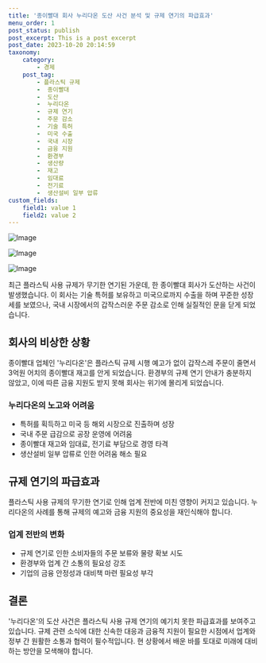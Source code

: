 ```yaml
---
title: '종이빨대 회사 누리다온 도산 사건 분석 및 규제 연기의 파급효과'
menu_order: 1
post_status: publish
post_excerpt: This is a post excerpt
post_date: 2023-10-20 20:14:59
taxonomy:
    category:
        - 경제
    post_tag:
        - 플라스틱 규제
        -  종이빨대
        -  도산
        -  누리다온
        -  규제 연기
        -  주문 감소
        -  기술 특허
        -  미국 수출
        -  국내 시장
        -  금융 지원
        -  환경부
        -  생산량
        -  재고
        -  임대료
        -  전기료
        -  생산설비 일부 압류
custom_fields:
    field1: value 1
    field2: value 2
---
```


![Image](https://imgnews.pstatic.net/image/008/2024/02/06/0004995701_001_20240206144405686.jpg?type=w647)

![Image](https://imgnews.pstatic.net/image/008/2024/02/06/0004995701_002_20240206144405756.jpg?type=w647)

![Image](https://imgnews.pstatic.net/image/008/2024/02/06/0004995701_003_20240206144405816.jpg?type=w647)


최근 플라스틱 사용 규제가 무기한 연기된 가운데, 한 종이빨대 회사가 도산하는 사건이 발생했습니다. 이 회사는 기술 특허를 보유하고 미국으로까지 수출을 하며 꾸준한 성장세를 보였으나, 국내 시장에서의 갑작스러운 주문 감소로 인해 실질적인 문을 닫게 되었습니다.

## 회사의 비상한 상황
종이빨대 업체인 '누리다온'은 플라스틱 규제 시행 예고가 없이 갑작스레 주문이 줄면서 3억원 어치의 종이빨대 재고를 안게 되었습니다. 환경부의 규제 연기 안내가 충분하지 않았고, 이에 따른 금융 지원도 받지 못해 회사는 위기에 몰리게 되었습니다.

### 누리다온의 노고와 어려움
- 특허를 획득하고 미국 등 해외 시장으로 진출하며 성장
- 국내 주문 급감으로 공장 운영에 어려움
- 종이빨대 재고와 임대료, 전기료 부담으로 경영 타격
- 생산설비 일부 압류로 인한 어려움 해소 필요

## 규제 연기의 파급효과
플라스틱 사용 규제의 무기한 연기로 인해 업계 전반에 미친 영향이 커지고 있습니다. 누리다온의 사례를 통해 규제의 예고와 금융 지원의 중요성을 재인식해야 합니다.

### 업계 전반의 변화
- 규제 연기로 인한 소비자들의 주문 보류와 물량 확보 시도
- 환경부와 업계 간 소통의 필요성 강조
- 기업의 금융 안정성과 대비책 마련 필요성 부각

## 결론
'누리다온'의 도산 사건은 플라스틱 사용 규제 연기의 예기치 못한 파급효과를 보여주고 있습니다. 규제 관련 소식에 대한 신속한 대응과 금융적 지원이 필요한 시점에서 업계와 정부 간 원활한 소통과 협력이 필수적입니다. 현 상황에서 배운 바를 토대로 미래에 대비하는 방안을 모색해야 합니다.
